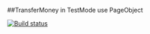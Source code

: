 ##TransferMoney in TestMode use PageObject

[![Build status](https://ci.appveyor.com/api/projects/status/j9iogramd1e594v6?svg=true)](https://ci.appveyor.com/project/HolzQA/pageobject)
